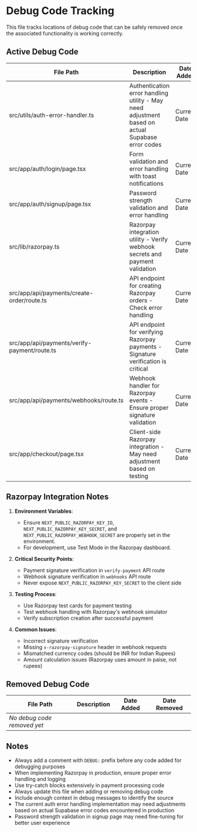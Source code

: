 # Debug Code Tracking

This file tracks locations of debug code that can be safely removed once the associated functionality is working correctly.

## Active Debug Code

| File Path | Description | Date Added |
|-----------|-------------|------------|
| src/utils/auth-error-handler.ts | Authentication error handling utility - May need adjustment based on actual Supabase error codes | Current Date |
| src/app/auth/login/page.tsx | Form validation and error handling with toast notifications | Current Date |
| src/app/auth/signup/page.tsx | Password strength validation and error handling | Current Date |
| src/lib/razorpay.ts | Razorpay integration utility - Verify webhook secrets and payment validation | Current Date |
| src/app/api/payments/create-order/route.ts | API endpoint for creating Razorpay orders - Check error handling | Current Date |
| src/app/api/payments/verify-payment/route.ts | API endpoint for verifying Razorpay payments - Signature verification is critical | Current Date |
| src/app/api/payments/webhooks/route.ts | Webhook handler for Razorpay events - Ensure proper signature validation | Current Date |
| src/app/checkout/page.tsx | Client-side Razorpay integration - May need adjustment based on testing | Current Date |

## Razorpay Integration Notes

1. **Environment Variables**: 
   - Ensure `NEXT_PUBLIC_RAZORPAY_KEY_ID`, `NEXT_PUBLIC_RAZORPAY_KEY_SECRET`, and `NEXT_PUBLIC_RAZORPAY_WEBHOOK_SECRET` are properly set in the environment.
   - For development, use Test Mode in the Razorpay dashboard.

2. **Critical Security Points**:
   - Payment signature verification in `verify-payment` API route
   - Webhook signature verification in `webhooks` API route
   - Never expose `NEXT_PUBLIC_RAZORPAY_KEY_SECRET` to the client side

3. **Testing Process**:
   - Use Razorpay test cards for payment testing
   - Test webhook handling with Razorpay's webhook simulator
   - Verify subscription creation after successful payment

4. **Common Issues**:
   - Incorrect signature verification
   - Missing `x-razorpay-signature` header in webhook requests
   - Mismatched currency codes (should be INR for Indian Rupees)
   - Amount calculation issues (Razorpay uses amount in paise, not rupees)

## Removed Debug Code

| File Path | Description | Date Added | Date Removed |
|-----------|-------------|------------|--------------|
| *No debug code removed yet* | | | |

## Notes

- Always add a comment with `DEBUG:` prefix before any code added for debugging purposes
- When implementing Razorpay in production, ensure proper error handling and logging
- Use try-catch blocks extensively in payment processing code
- Always update this file when adding or removing debug code
- Include enough context in debug messages to identify the source 
- The current auth error handling implementation may need adjustments based on actual Supabase error codes encountered in production
- Password strength validation in signup page may need fine-tuning for better user experience 